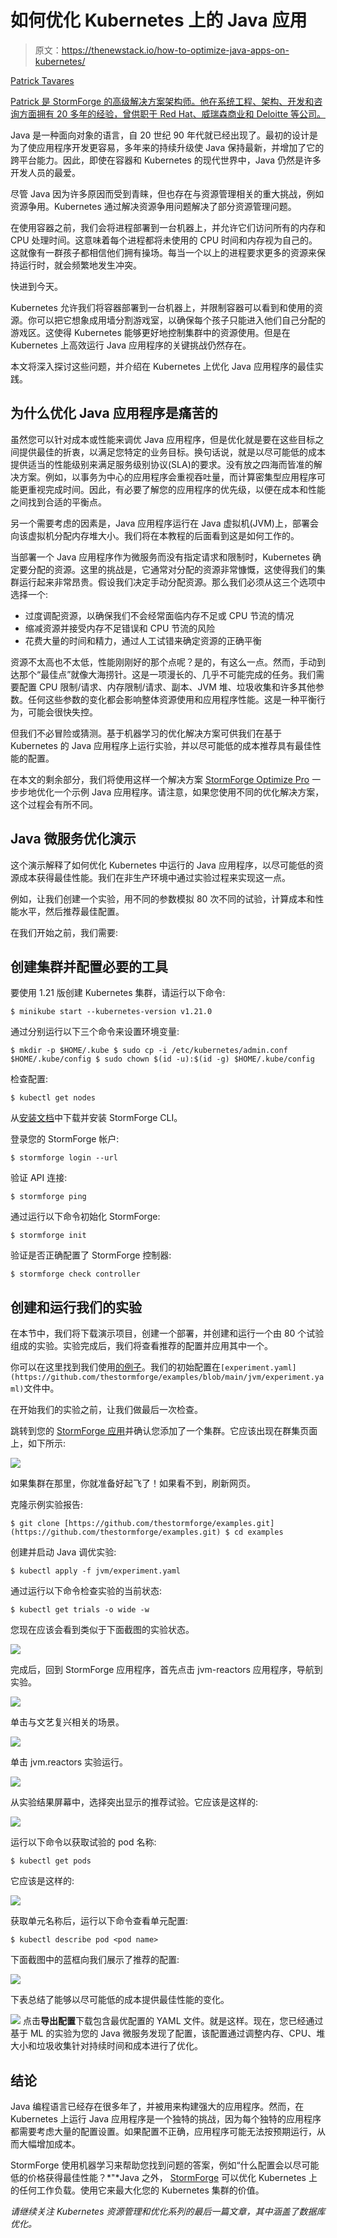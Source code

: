 # 如何优化 Kubernetes 上的 Java 应用

> 原文：<https://thenewstack.io/how-to-optimize-java-apps-on-kubernetes/>

[](https://www.linkedin.com/in/patrick-tavares-6a33119/)

[Patrick Tavares](https://www.linkedin.com/in/patrick-tavares-6a33119/)

[Patrick 是 StormForge 的高级解决方案架构师。他在系统工程、架构、开发和咨询方面拥有 20 多年的经验，曾供职于 Red Hat、威瑞森商业和 Deloitte 等公司。](https://www.linkedin.com/in/patrick-tavares-6a33119/)

[](https://www.linkedin.com/in/patrick-tavares-6a33119/)[](https://www.linkedin.com/in/patrick-tavares-6a33119/)

Java 是一种面向对象的语言，自 20 世纪 90 年代就已经出现了。最初的设计是为了使应用程序开发更容易，多年来的持续升级使 Java 保持最新，并增加了它的跨平台能力。因此，即使在容器和 Kubernetes 的现代世界中，Java 仍然是许多开发人员的最爱。

尽管 Java 因为许多原因而受到青睐，但也存在与资源管理相关的重大挑战，例如资源争用。Kubernetes 通过解决资源争用问题解决了部分资源管理问题。

在使用容器之前，我们会将进程部署到一台机器上，并允许它们访问所有的内存和 CPU 处理时间。这意味着每个进程都将未使用的 CPU 时间和内存视为自己的。这就像有一群孩子都相信他们拥有操场。每当一个以上的进程要求更多的资源来保持运行时，就会频繁地发生冲突。

快进到今天。

Kubernetes 允许我们将容器部署到一台机器上，并限制容器可以看到和使用的资源。你可以把它想象成用墙分割游戏室，以确保每个孩子只能进入他们自己分配的游戏区。这使得 Kubernetes 能够更好地控制集群中的资源使用。但是在 Kubernetes 上高效运行 Java 应用程序的关键挑战仍然存在。

本文将深入探讨这些问题，并介绍在 Kubernetes 上优化 Java 应用程序的最佳实践。

## 为什么优化 Java 应用程序是痛苦的

虽然您可以针对成本或性能来调优 Java 应用程序，但是优化就是要在这些目标之间提供最佳的折衷，以满足您特定的业务目标。换句话说，就是以尽可能低的成本提供适当的性能级别来满足服务级别协议(SLA)的要求。没有放之四海而皆准的解决方案。例如，以事务为中心的应用程序会重视吞吐量，而计算密集型应用程序可能更重视完成时间。因此，有必要了解您的应用程序的优先级，以便在成本和性能之间找到合适的平衡点。

另一个需要考虑的因素是，Java 应用程序运行在 Java 虚拟机(JVM)上，部署会向该虚拟机分配内存堆大小。我们将在本教程的后面看到这是如何工作的。

当部署一个 Java 应用程序作为微服务而没有指定请求和限制时，Kubernetes 确定要分配的资源。这里的挑战是，它通常对分配的资源非常慷慨，这使得我们的集群运行起来非常昂贵。假设我们决定手动分配资源。那么我们必须从这三个选项中选择一个:

*   过度调配资源，以确保我们不会经常面临内存不足或 CPU 节流的情况
*   缩减资源并接受内存不足错误和 CPU 节流的风险
*   花费大量的时间和精力，通过人工试错来确定资源的正确平衡

资源不太高也不太低，性能刚刚好的那个点呢？是的，有这么一点。然而，手动到达那个“最佳点”就像大海捞针。这是一项漫长的、几乎不可能完成的任务。我们需要配置 CPU 限制/请求、内存限制/请求、副本、JVM 堆、垃圾收集和许多其他参数。任何这些参数的变化都会影响整体资源使用和应用程序性能。这是一种平衡行为，可能会很快失控。

但我们不必冒险或猜测。基于机器学习的优化解决方案可供我们在基于 Kubernetes 的 Java 应用程序上运行实验，并以尽可能低的成本推荐具有最佳性能的配置。

在本文的剩余部分，我们将使用这样一个解决方案 [StormForge Optimize Pro](https://www.stormforge.io/how-stormforge-optimize-pro-works/) 一步步地优化一个示例 Java 应用程序。请注意，如果您使用不同的优化解决方案，这个过程会有所不同。

## Java 微服务优化演示

这个演示解释了如何优化 Kubernetes 中运行的 Java 应用程序，以尽可能低的资源成本获得最佳性能。我们在非生产环境中通过实验过程来实现这一点。

例如，让我们创建一个实验，用不同的参数模拟 80 次不同的试验，计算成本和性能水平，然后推荐最佳配置。

在我们开始之前，我们需要:

## 创建集群并配置必要的工具

要使用 1.21 版创建 Kubernetes 集群，请运行以下命令:

`$ minikube start --kubernetes-version v1.21.0`

通过分别运行以下三个命令来设置环境变量:

`$ mkdir -p $HOME/.kube
$ sudo cp -i /etc/kubernetes/admin.conf $HOME/.kube/config
$ sudo chown $(id -u):$(id -g) $HOME/.kube/config`

检查配置:

`$ kubectl get nodes`

从[安装文档](https://docs.stormforge.io/optimize-pro/getting-started/install/)中下载并安装 StormForge CLI。

登录您的 StormForge 帐户:

`$ stormforge login --url`

验证 API 连接:

`$ stormforge ping`

通过运行以下命令初始化 StormForge:

`$ stormforge init`

验证是否正确配置了 StormForge 控制器:

`$ stormforge check controller`

## 创建和运行我们的实验

在本节中，我们将下载演示项目，创建一个部署，并创建和运行一个由 80 个试验组成的实验。实验完成后，我们将查看推荐的配置并应用其中一个。

你可以在这里找到我们使用[的例子](https://github.com/thestormforge/examples/tree/main/jvm)。我们的初始配置在`[experiment.yaml](https://github.com/thestormforge/examples/blob/main/jvm/experiment.yaml)`文件中。

在开始我们的实验之前，让我们做最后一次检查。

跳转到您的 [StormForge 应用](https://app.stormforge.io/optimize/clusters)并确认您添加了一个集群。它应该出现在群集页面上，如下所示:

![](img/7e9400a7e50916dedc4c63c12a381e1d.png)

如果集群在那里，你就准备好起飞了！如果看不到，刷新网页。

克隆示例实验报告:

`$ git clone [https://github.com/thestormforge/examples.git](https://github.com/thestormforge/examples.git)
$ cd examples`

创建并启动 Java 调优实验:

`$ kubectl apply -f jvm/experiment.yaml`

通过运行以下命令检查实验的当前状态:

`$ kubectl get trials -o wide -w`

您现在应该会看到类似于下面截图的实验状态。

![](img/fc33c1ea6656586a87ce68460b41552d.png)

完成后，回到 StormForge 应用程序，首先点击 jvm-reactors 应用程序，导航到实验。

![](img/39e440ec77e42afff28bc9efd5b08331.png)

单击与文艺复兴相关的场景。

![](img/0524727b244ac6e01387654530cb2d8c.png)

单击 jvm.reactors 实验运行。

![](img/2027a6aecf876182910c08760531ea34.png)

从实验结果屏幕中，选择突出显示的推荐试验。它应该是这样的:

![](img/29e1d1d7cf1719eeafc02203c2495b74.png)

运行以下命令以获取试验的 pod 名称:

`$ kubectl get pods`

它应该是这样的:

![](img/f7a5cce95c1bc5a764bdf4a60e89ec4f.png)

获取单元名称后，运行以下命令查看单元配置:

`$ kubectl describe pod <pod name>`

下面截图中的蓝框向我们展示了推荐的配置:

![](img/3d0af14cfdd9d2b29da9f69c0fe8e2a6.png)

下表总结了能够以尽可能低的成本提供最佳性能的变化。

![](img/9dc0815af6ff35532d6690dbda715b63.png)
点击**导出配置**下载包含最优配置的 YAML 文件。就是这样。现在，您已经通过基于 ML 的实验为您的 Java 微服务发现了配置，该配置通过调整内存、CPU、堆大小和垃圾收集针对持续时间和成本进行了优化。

## 结论

Java 编程语言已经存在很多年了，并被用来构建强大的应用程序。然而，在 Kubernetes 上运行 Java 应用程序是一个独特的挑战，因为每个独特的应用程序都需要考虑大量的配置设置。如果配置不正确，应用程序可能无法按预期运行，从而大幅增加成本。

StormForge 使用机器学习来帮助您找到问题的答案，例如“什么配置会以尽可能低的价格获得最佳性能？*"*Java 之外， [StormForge](https://www.stormforge.io/) 可以优化 Kubernetes 上的任何工作负载。使用它来最大化您的 Kubernetes 集群的价值。

*请继续关注 Kubernetes 资源管理和优化系列的最后一篇文章，其中涵盖了数据库优化。*

<svg xmlns:xlink="http://www.w3.org/1999/xlink" viewBox="0 0 68 31" version="1.1"><title>Group</title> <desc>Created with Sketch.</desc></svg>